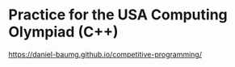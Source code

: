 # Practice for the USA Computing Olympiad (C++)

https://daniel-baumg.github.io/competitive-programming/
